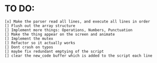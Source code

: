 # TO DO:


    [x] Make the parser read all lines, and execute all lines in order
    [] Flush out the array structure
    [] Implement more things: Operations, Numbers, Punctuation
    [] Make the thing appear on the screen and animate
    [] Implement the mutex 
    [] Refactor so it actually works
    [] Dont crash on typos
    [] maybe fix redundant emptying of the script
    [] clear the new_code buffer which is added to the script each line
    